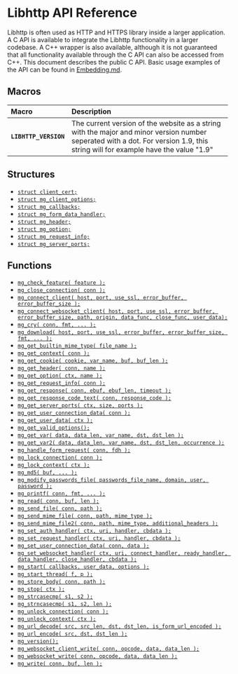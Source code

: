# Libhttp API Reference

Libhttp is often used as HTTP and HTTPS library inside a larger application.
A C API is available to integrate the Libhttp functionality in a larger
codebase. A C++ wrapper is also available, although it is not guaranteed
that all functionality available through the C API can also be accessed
from C++. This document describes the public C API. Basic usage examples of
the API can be found in [Embedding.md](Embedding.md).

## Macros

| Macro | Description |
| :--- | :--- |
| **`LIBHTTP_VERSION`** | The current version of the website as a string with the major and minor version number seperated with a dot. For version 1.9, this string will for example have the value "1.9" |

## Structures

* [`struct client_cert;`](api/client_cert.md)
* [`struct mg_client_options;`](api/mg_client_options.md)
* [`struct mg_callbacks;`](api/mg_callbacks.md)
* [`struct mg_form_data_handler;`](api/mg_form_data_handler.md)
* [`struct mg_header;`](api/mg_header.md)
* [`struct mg_option;`](api/mg_option.md)
* [`struct mg_request_info;`](api/mg_request_info.md)
* [`struct mg_server_ports;`](api/mg_server_ports.md)

## Functions

* [`mg_check_feature( feature );`](api/mg_check_feature.md)
* [`mg_close_connection( conn );`](api/mg_close_connection.md)
* [`mg_connect_client( host, port, use_ssl, error_buffer, error_buffer_size );`](api/mg_connect_client.md)
* [`mg_connect_websocket_client( host, port, use_ssl, error_buffer, error_buffer_size, path, origin, data_func, close_func, user_data);`](api/mg_connect_websocket_client.md)
* [`mg_cry( conn, fmt, ... );`](api/mg_cry.md)
* [`mg_download( host, port, use_ssl, error_buffer, error_buffer_size, fmt, ... );`](api/mg_download.md)
* [`mg_get_builtin_mime_type( file_name );`](api/mg_get_builtin_mime_type.md)
* [`mg_get_context( conn );`](api/mg_get_context.md)
* [`mg_get_cookie( cookie, var_name, buf, buf_len );`](api/mg_get_cookie.md)
* [`mg_get_header( conn, name );`](api/mg_get_header.md)
* [`mg_get_option( ctx, name );`](api/mg_get_option.md)
* [`mg_get_request_info( conn );`](api/mg_get_request_info.md)
* [`mg_get_response( conn, ebuf, ebuf_len, timeout );`](api/mg_get_response.md)
* [`mg_get_response_code_text( conn, response_code );`](api/mg_get_response_code_text.md)
* [`mg_get_server_ports( ctx, size, ports );`](api/mg_get_server_ports.md)
* [`mg_get_user_connection_data( conn );`](api/mg_get_user_connection_data.md)
* [`mg_get_user_data( ctx );`](api/mg_get_user_data.md)
* [`mg_get_valid_options();`](api/mg_get_valid_options.md)
* [`mg_get_var( data, data_len, var_name, dst, dst_len );`](api/mg_get_var.md)
* [`mg_get_var2( data, data_len, var_name, dst, dst_len, occurrence );`](api/mg_get_var2.md)
* [`mg_handle_form_request( conn, fdh );`](api/mg_handle_form_request.md)
* [`mg_lock_connection( conn );`](api/mg_lock_connection.md)
* [`mg_lock_context( ctx );`](api/mg_lock_context.md)
* [`mg_md5( buf, ... );`](api/mg_md5.md)
* [`mg_modify_passwords_file( passwords_file_name, domain, user, password );`](api/mg_modify_passwords_file.md)
* [`mg_printf( conn, fmt, ... );`](api/mg_printf.md)
* [`mg_read( conn, buf, len );`](api/mg_read.md)
* [`mg_send_file( conn, path );`](api/mg_send_file.md)
* [`mg_send_mime_file( conn, path, mime_type );`](api/mg_send_mime_file.md)
* [`mg_send_mime_file2( conn, path, mime_type, additional_headers );`](api/mg_send_mime_file2.md)
* [`mg_set_auth_handler( ctx, uri, handler, cbdata );`](api/mg_set_auth_handler.md)
* [`mg_set_request_handler( ctx, uri, handler, cbdata );`](api/mg_set_request_handler.md)
* [`mg_set_user_connection_data( conn, data );`](api/mg_set_user_connection_data.md)
* [`mg_set_websocket_handler( ctx, uri, connect_handler, ready_handler, data_handler, close_handler, cbdata );`](api/mg_set_websocket_handler.md)
* [`mg_start( callbacks, user_data, options );`](api/mg_start.md)
* [`mg_start_thread( f, p );`](api/mg_start_thread.md)
* [`mg_store_body( conn, path );`](api/mg_store_body.md)
* [`mg_stop( ctx );`](api/mg_stop.md)
* [`mg_strcasecmp( s1, s2 );`](api/mg_strcasecmp.md)
* [`mg_strncasecmp( s1, s2, len );`](api/mg_strncasecmp.md)
* [`mg_unlock_connection( conn );`](api/mg_unlock_connection.md)
* [`mg_unlock_context( ctx );`](api/mg_unlock_context.md)
* [`mg_url_decode( src, src_len, dst, dst_len, is_form_url_encoded );`](api/mg_url_decode.md)
* [`mg_url_encode( src, dst, dst_len );`](api/mg_url_encode.md)
* [`mg_version();`](api/mg_version.md)
* [`mg_websocket_client_write( conn, opcode, data, data_len );`](api/mg_websocket_client_write.md)
* [`mg_websocket_write( conn, opcode, data, data_len );`](api/mg_websocket_write.md)
* [`mg_write( conn, buf, len );`](api/mg_write.md)
